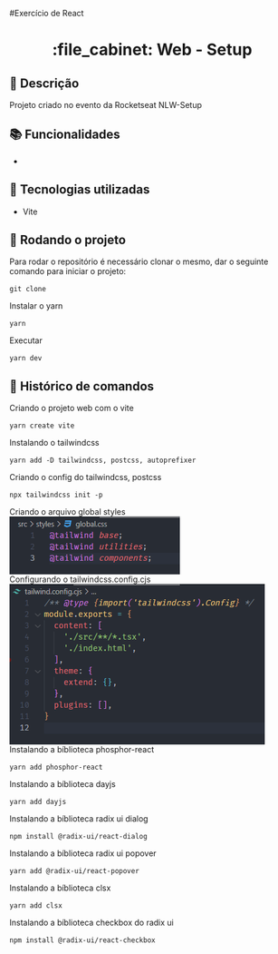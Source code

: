 #Exercício de React
<h1 align="center">:file_cabinet: Web - Setup</h1>

## :memo: Descrição
Projeto criado no evento da Rocketseat NLW-Setup

## :books: Funcionalidades
*

## :wrench: Tecnologias utilizadas
* Vite

## :rocket: Rodando o projeto
Para rodar o repositório é necessário clonar o mesmo, dar o seguinte comando para iniciar o projeto:
```
git clone 
```
Instalar o yarn
```
yarn
```
Executar
```
yarn dev
```

## :wrench: Histórico de comandos
Criando o projeto web com o vite
```
yarn create vite
```
Instalando o tailwindcss
```
yarn add -D tailwindcss, postcss, autoprefixer
```
Criando o config do tailwindcss, postcss
```
npx tailwindcss init -p
```
Criando o arquivo global styles<br>
<img align="center" title="Printscreen" src="https://github.com/ur4sh1/WEB-Setup---NLW-Rocketseat/blob/main/public/global.styles.png" /><br>
Configurando o tailwindcss.config.cjs<br>
<img align="center" title="Printscreen" src="https://github.com/ur4sh1/WEB-Setup---NLW-Rocketseat/blob/main/public/tailwindcss.config.cjs.png" /><br>
Instalando a bíblioteca phosphor-react
```
yarn add phosphor-react
```
Instalando a bíblioteca dayjs
```
yarn add dayjs
```
Instalando a bíblioteca radix ui dialog
```
npm install @radix-ui/react-dialog
```
Instalando a bíblioteca radix ui popover
```
yarn add @radix-ui/react-popover
```
Instalando a bíblioteca clsx
```
yarn add clsx
```
Instalando a bíblioteca checkbox do radix ui
```
npm install @radix-ui/react-checkbox
```